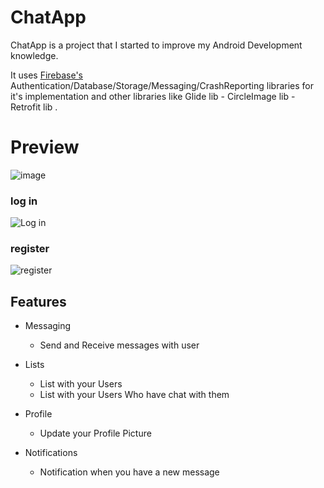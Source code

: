 # ChatApp
ChatApp is a project that I started to improve my Android Development knowledge.

It uses [Firebase's](https://firebase.google.com) Authentication/Database/Storage/Messaging/CrashReporting libraries for it's implementation and other libraries
like Glide lib - CircleImage lib - Retrofit lib .

# Preview

![image](https://user-images.githubusercontent.com/73883447/99072533-e7532f80-25bc-11eb-9a0a-1339c7d7f4b2.jpg)

### log in
![Log in](https://user-images.githubusercontent.com/73883447/99072654-1d90af00-25bd-11eb-9ad8-f20e6bb6db7b.jpg)

### register
![register](https://user-images.githubusercontent.com/73883447/99072973-b3c4d500-25bd-11eb-8ffc-b5f5bca11dab.jpg)

## Features 

- Messaging
  - Send and Receive messages with user
  
- Lists
  - List with your Users
  - List with your Users Who have chat with them

- Profile 
  - Update your Profile Picture
  
- Notifications
  - Notification when you have a new message
  

